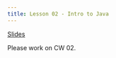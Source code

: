 ```yaml
---
title: Lesson 02 - Intro to Java
---
```


[Slides](https://github.com/novillo-cs/apcsa_material/blob/main/lessons/02_intro_to_java.pdf)

Please work on CW 02.
